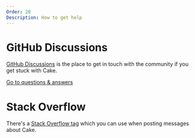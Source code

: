 ```yaml
---
Order: 20
Description: How to get help
---
```


# GitHub Discussions

[GitHub Discussions](https://github.com/cake-build/cake/discussions) is the place to get in touch with the community if you get stuck with Cake.

<a class="btn btn-primary btn-lg" href="https://github.com/cake-build/cake/discussions?discussions_q=category%3AQ%26A" target="_blank" role="button">
    <i class="fa-solid fa-search"></i> Go to questions & answers
</a>

# Stack Overflow

There's a [Stack Overflow tag](https://stackoverflow.com/questions/tagged/cakebuild) which you can use when posting messages about Cake.
